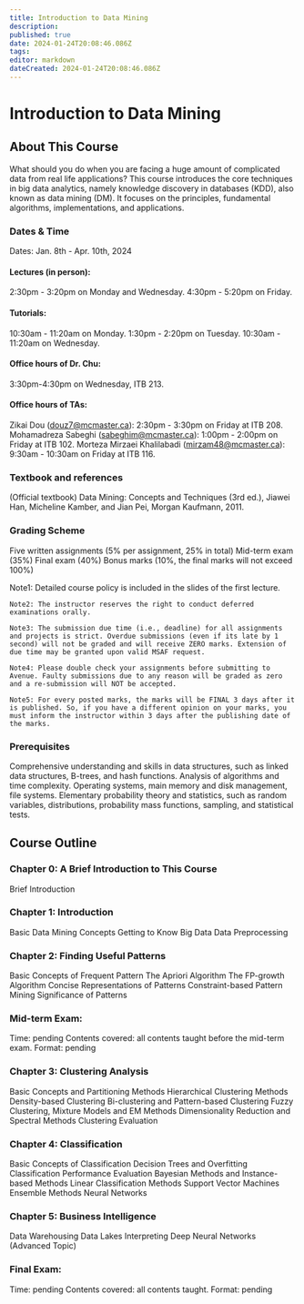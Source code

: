 ```yaml
---
title: Introduction to Data Mining
description: 
published: true
date: 2024-01-24T20:08:46.086Z
tags: 
editor: markdown
dateCreated: 2024-01-24T20:08:46.086Z
---
```


# Introduction to Data Mining

## About This Course

What should you do when you are facing a huge amount of complicated data from real life applications? This course introduces the core techniques in big data analytics, namely knowledge discovery in databases (KDD), also known as data mining (DM). It focuses on the principles, fundamental algorithms, implementations, and applications.

### Dates & Time

Dates: Jan. 8th - Apr. 10th, 2024

#### Lectures (in person):

2:30pm - 3:20pm on Monday and Wednesday.
4:30pm - 5:20pm on Friday.

#### Tutorials:

10:30am - 11:20am on Monday.
1:30pm - 2:20pm on Tuesday.
10:30am - 11:20am on Wednesday.

#### Office hours of Dr. Chu:

3:30pm-4:30pm on Wednesday, ITB 213.

#### Office hours of TAs:

Zikai Dou (douz7@mcmaster.ca): 2:30pm - 3:30pm on Friday at ITB 208.
Mohamadreza Sabeghi (sabeghim@mcmaster.ca): 1:00pm - 2:00pm on Friday at ITB 102.
Morteza Mirzaei Khalilabadi (mirzam48@mcmaster.ca): 9:30am - 10:30am on Friday at ITB 116.

### Textbook and references

(Official textbook) Data Mining: Concepts and Techniques (3rd ed.), Jiawei Han, Micheline Kamber, and Jian Pei, Morgan Kaufmann, 2011.

### Grading Scheme

Five written assignments (5% per assignment, 25% in total)
Mid-term exam (35%)
Final exam (40%)
Bonus marks (10%, the final marks will not exceed 100%)

Note1: Detailed course policy is included in the slides of the first lecture.

    Note2: The instructor reserves the right to conduct deferred examinations orally.

    Note3: The submission due time (i.e., deadline) for all assignments and projects is strict. Overdue submissions (even if its late by 1 second) will not be graded and will receive ZERO marks. Extension of due time may be granted upon valid MSAF request.

    Note4: Please double check your assignments before submitting to Avenue. Faulty submissions due to any reason will be graded as zero and a re-submission will NOT be accepted.

    Note5: For every posted marks, the marks will be FINAL 3 days after it is published. So, if you have a different opinion on your marks, you must inform the instructor within 3 days after the publishing date of the marks.

### Prerequisites

Comprehensive understanding and skills in data structures, such as linked data structures, B-trees, and hash functions.
Analysis of algorithms and time complexity.
Operating systems, main memory and disk management, file systems.
Elementary probability theory and statistics, such as random variables, distributions, probability mass functions, sampling, and statistical tests.

## Course Outline

### Chapter 0: A Brief Introduction to This Course

Brief Introduction

### Chapter 1: Introduction

Basic Data Mining Concepts
Getting to Know Big Data
Data Preprocessing

### Chapter 2: Finding Useful Patterns

Basic Concepts of Frequent Pattern
The Apriori Algorithm
The FP-growth Algorithm
Concise Representations of Patterns
Constraint-based Pattern Mining
Significance of Patterns

### Mid-term Exam:

Time: pending
Contents covered: all contents taught before the mid-term exam.
Format: pending

### Chapter 3: Clustering Analysis

Basic Concepts and Partitioning Methods
Hierarchical Clustering Methods
Density-based Clustering
Bi-clustering and Pattern-based Clustering
Fuzzy Clustering, Mixture Models and EM Methods
Dimensionality Reduction and Spectral Methods
Clustering Evaluation

### Chapter 4: Classification

Basic Concepts of Classification
Decision Trees and Overfitting
Classification Performance Evaluation
Bayesian Methods and Instance-based Methods
Linear Classification Methods
Support Vector Machines
Ensemble Methods
Neural Networks

### Chapter 5: Business Intelligence

Data Warehousing
Data Lakes
Interpreting Deep Neural Networks (Advanced Topic)

### Final Exam:

Time: pending
Contents covered: all contents taught.
Format: pending
